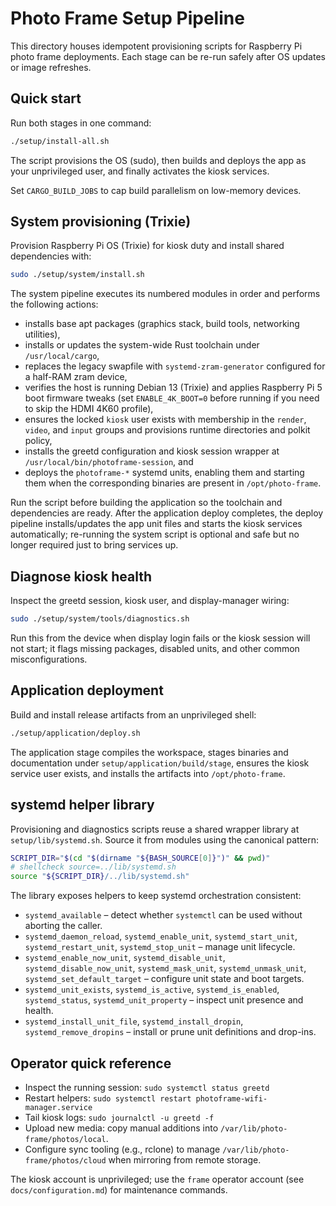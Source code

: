 # Photo Frame Setup Pipeline

This directory houses idempotent provisioning scripts for Raspberry Pi photo frame deployments. Each stage can be re-run safely after OS updates or image refreshes.

## Quick start

Run both stages in one command:

```bash
./setup/install-all.sh
```

The script provisions the OS (sudo), then builds and deploys the app as your unprivileged user, and finally activates the kiosk services.

Set `CARGO_BUILD_JOBS` to cap build parallelism on low-memory devices.

## System provisioning (Trixie)

Provision Raspberry Pi OS (Trixie) for kiosk duty and install shared dependencies with:

```bash
sudo ./setup/system/install.sh
```

The system pipeline executes its numbered modules in order and performs the following actions:

- installs base apt packages (graphics stack, build tools, networking utilities),
- installs or updates the system-wide Rust toolchain under `/usr/local/cargo`,
- replaces the legacy swapfile with `systemd-zram-generator` configured for a half-RAM zram device,
- verifies the host is running Debian 13 (Trixie) and applies Raspberry Pi 5 boot firmware tweaks (set `ENABLE_4K_BOOT=0` before running if you need to skip the HDMI 4K60 profile),
- ensures the locked `kiosk` user exists with membership in the `render`, `video`, and `input` groups and provisions runtime directories and polkit policy,
- installs the greetd configuration and kiosk session wrapper at `/usr/local/bin/photoframe-session`, and
- deploys the `photoframe-*` systemd units, enabling them and starting them when the corresponding binaries are present in `/opt/photo-frame`.

Run the script before building the application so the toolchain and dependencies are ready. After the application deploy completes, the deploy pipeline installs/updates the app unit files and starts the kiosk services automatically; re-running the system script is optional and safe but no longer required just to bring services up.

## Diagnose kiosk health

Inspect the greetd session, kiosk user, and display-manager wiring:

```bash
sudo ./setup/system/tools/diagnostics.sh
```

Run this from the device when display login fails or the kiosk session will not start; it flags missing packages, disabled units, and other common misconfigurations.

## Application deployment

Build and install release artifacts from an unprivileged shell:

```bash
./setup/application/deploy.sh
```

The application stage compiles the workspace, stages binaries and documentation under `setup/application/build/stage`, ensures the kiosk service user exists, and installs the artifacts into `/opt/photo-frame`.

## systemd helper library

Provisioning and diagnostics scripts reuse a shared wrapper library at `setup/lib/systemd.sh`. Source it from modules using the canonical pattern:

```bash
SCRIPT_DIR="$(cd "$(dirname "${BASH_SOURCE[0]}")" && pwd)"
# shellcheck source=../lib/systemd.sh
source "${SCRIPT_DIR}/../lib/systemd.sh"
```

The library exposes helpers to keep systemd orchestration consistent:

- `systemd_available` – detect whether `systemctl` can be used without aborting the caller.
- `systemd_daemon_reload`, `systemd_enable_unit`, `systemd_start_unit`, `systemd_restart_unit`, `systemd_stop_unit` – manage unit lifecycle.
- `systemd_enable_now_unit`, `systemd_disable_unit`, `systemd_disable_now_unit`, `systemd_mask_unit`, `systemd_unmask_unit`, `systemd_set_default_target` – configure unit state and boot targets.
- `systemd_unit_exists`, `systemd_is_active`, `systemd_is_enabled`, `systemd_status`, `systemd_unit_property` – inspect unit presence and health.
- `systemd_install_unit_file`, `systemd_install_dropin`, `systemd_remove_dropins` – install or prune unit definitions and drop-ins.

## Operator quick reference

- Inspect the running session: `sudo systemctl status greetd`
- Restart helpers: `sudo systemctl restart photoframe-wifi-manager.service`
- Tail kiosk logs: `sudo journalctl -u greetd -f`
- Upload new media: copy manual additions into `/var/lib/photo-frame/photos/local`.
- Configure sync tooling (e.g., rclone) to manage `/var/lib/photo-frame/photos/cloud` when mirroring from remote storage.

The kiosk account is unprivileged; use the `frame` operator account (see `docs/configuration.md`) for maintenance commands.
